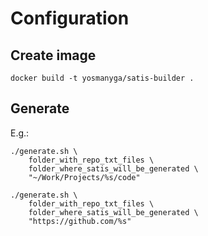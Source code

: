 # Configuration

## Create image
```batch
docker build -t yosmanyga/satis-builder .
```

## Generate

E.g.:

```batch
./generate.sh \
    folder_with_repo_txt_files \
    folder_where_satis_will_be_generated \
    "~/Work/Projects/%s/code"
```

```batch
./generate.sh \
    folder_with_repo_txt_files \
    folder_where_satis_will_be_generated \
    "https://github.com/%s"
```